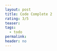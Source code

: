```yaml
---
layout: post
title: Code Complete 2
rating: 3/5
teaser:
tags:
  - todo
permalink:
header: no
---
```

